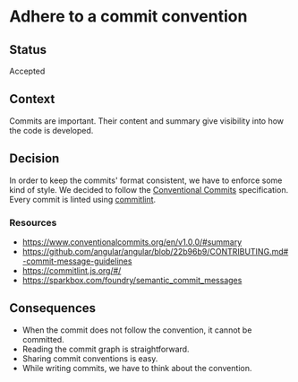 # Adhere to a commit convention

## Status

Accepted

## Context

Commits are important. Their content and summary give visibility into how the code is developed.

## Decision

In order to keep the commits' format consistent, we have to enforce some kind of style.
We decided to follow the [Conventional Commits](https://www.conventionalcommits.org/en/v1.0.0/#summary) specification.
Every commit is linted using [commitlint](https://commitlint.js.org/#/).

### Resources

- https://www.conventionalcommits.org/en/v1.0.0/#summary
- https://github.com/angular/angular/blob/22b96b9/CONTRIBUTING.md#-commit-message-guidelines
- https://commitlint.js.org/#/
- https://sparkbox.com/foundry/semantic_commit_messages

## Consequences

- When the commit does not follow the convention, it cannot be committed.
- Reading the commit graph is straightforward.
- Sharing commit conventions is easy.
- While writing commits, we have to think about the convention.
